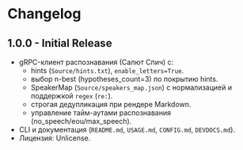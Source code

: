 # Changelog

## 1.0.0 - Initial Release

- gRPC-клиент распознавания (Салют Спич) с:
  - hints (`Source/hints.txt`), `enable_letters=True`.
  - выбор n-best (hypotheses_count=3) по покрытию hints.
  - SpeakerMap (`Source/speakers_map.json`) с нормализацией и поддержкой `regex` (`re:`).
  - строгая дедупликация при рендере Markdown.
  - управление тайм-аутами распознавания (no_speech/eou/max_speech).
- CLI и документация (`README.md`, `USAGE.md`, `CONFIG.md`, `DEVDOCS.md`).
- Лицензия: Unlicense.

